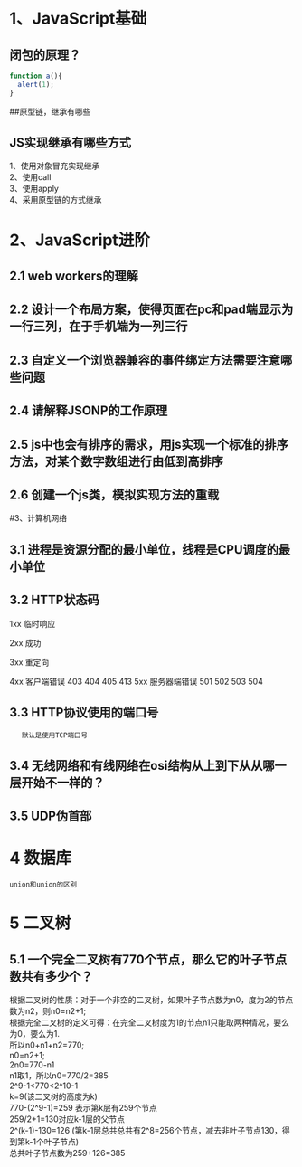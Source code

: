 # 1、JavaScript基础
## 闭包的原理？
```javascript
function a(){
  alert(1);
}
```

##原型链，继承有哪些

## JS实现继承有哪些方式
1、使用对象冒充实现继承  
2、使用call  
3、使用apply  
4、采用原型链的方式继承  

# 2、JavaScript进阶

## 2.1 web workers的理解  

## 2.2 设计一个布局方案，使得页面在pc和pad端显示为一行三列，在于手机端为一列三行  

## 2.3 自定义一个浏览器兼容的事件绑定方法需要注意哪些问题  

## 2.4 请解释JSONP的工作原理  

## 2.5 js中也会有排序的需求，用js实现一个标准的排序方法，对某个数字数组进行由低到高排序  

## 2.6 创建一个js类，模拟实现方法的重载

#3、计算机网络

## 3.1 进程是资源分配的最小单位，线程是CPU调度的最小单位

## 3.2 HTTP状态码

1xx 临时响应

2xx 成功


3xx 重定向

4xx 客户端错误
403
404
405
413
5xx 服务器端错误
501
502
503
504
## 3.3 HTTP协议使用的端口号
       默认是使用TCP端口号
## 3.4 无线网络和有线网络在osi结构从上到下从从哪一层开始不一样的？

## 3.5 UDP伪首部

# 4 数据库
    union和union的区别
# 5 二叉树
## 5.1 一个完全二叉树有770个节点，那么它的叶子节点数共有多少个？  
根据二叉树的性质：对于一个非空的二叉树，如果叶子节点数为n0，度为2的节点数为n2，则n0=n2+1;  
根据完全二叉树的定义可得：在完全二叉树度为1的节点n1只能取两种情况，要么为0，要么为1.  
所以n0+n1+n2=770;  
n0=n2+1;  
2n0=770-n1  
n1取1，所以n0=770/2=385  
2^9-1<770<2^10-1  
k=9(该二叉树的高度为k)  
770-(2^9-1)=259 表示第k层有259个节点  
259/2+1=130对应k-1层的父节点  
2^(k-1)-130=126 (第k-1层总共总共有2^8=256个节点，减去非叶子节点130，得到第k-1个叶子节点)  
总共叶子节点数为259+126=385



